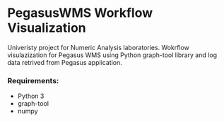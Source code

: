 # PegasusWMS Workflow Visualization

Univeristy project for Numeric Analysis laboratories. Wokrflow visulazization for Pegasus WMS using Python graph-tool library and log data retrived from Pegasus application.

### Requirements: 
 - Python 3
 - graph-tool
 - numpy
